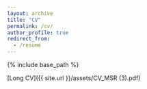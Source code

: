 ```yaml
---
layout: archive
title: "CV"
permalink: /cv/
author_profile: true
redirect_from:
  - /resume
---
```


{% include base_path %}

[Long CV]({{ site.url }}/assets/CV_MSR (3).pdf)
